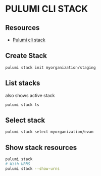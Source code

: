 # PULUMI CLI STACK

## Resources
- [Pulumi cli stack](https://www.pulumi.com/docs/reference/cli/pulumi_stack/)

## Create Stack
`pulumi stack init myorganization/staging`

## List stacks
also shows active stack

`pulumi stack ls`

## Select stack
`pulumi stack select myorganization/evan`

## Show stack resources
```sh
pulumi stack
# With URNS
pulumi stack --show-urns
```
